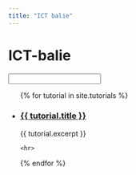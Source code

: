 ```yaml
---
title: "ICT balie"
---
```


# ICT-balie

<input id="searchbarInput" class="search-bar__input">
<div id="searchbarOutput></div>

<script src="https://unpkg.com/simple-jekyll-search@latest/dest/simple-jekyll-search.min.js"></script>
<script>
    var sjs = SimpleJekyllSearch({
        searchInput: document.getElementById('searchbarInput'),
        resultsContainer: document.getElementById('searchbarOutput'),
        json: '/assets/data/search.json'
    });
</script>

<ul>
{% for tutorial in site.tutorials %}
    <li>
        <h3>
            <a href="{{site.baseurl}}/{{ tutorial.url }}">{{ tutorial.title }}</a>
        </h3>
        <article>{{ tutorial.excerpt }}</article>
    </li>

    <hr>

{% endfor %}
</ul>